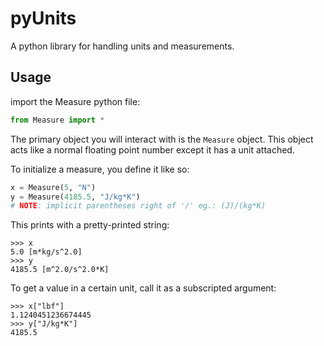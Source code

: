 # pyUnits

A python library for handling units and measurements.

## Usage

import the Measure python file:
```python
from Measure import *
```

The primary object you will interact with is the `Measure` object.
This object acts like a normal floating point number except it has a unit attached.

To initialize a measure, you define it like so:
```python
x = Measure(5, "N")
y = Measure(4185.5, "J/kg*K")
# NOTE: implicit parentheses right of '/' eg.: (J)/(kg*K)
```

This prints with a pretty-printed string:
```
>>> x
5.0 [m*kg/s^2.0]
>>> y
4185.5 [m^2.0/s^2.0*K]
```

To get a value in a certain unit, call it as a subscripted argument:
```
>>> x["lbf"]
1.1240451236674445
>>> y["J/kg*K"]
4185.5
```
